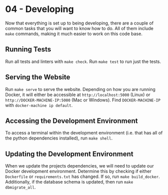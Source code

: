 # 04 - Developing

Now that everything is set up to being developing, there are a couple of
common tasks that you will want to know how to do. All of them include `make`
commands, making it much easier to work on this code base.

## Running Tests

Run all tests and linters with `make check`. Run `make test` to run just the
tests.

## Serving the Website

Run `make serve` to serve the website. Depending on how you are running Docker,
it will either be accessible at `http://localhost:5000` (Linux) or
`http://DOCKER-MACHINE-IP:5000` (Mac or Windows). Find `DOCKER-MACHINE-IP` with
`docker-machine ip default`.

## Accessing the Development Environment

To access a terminal within the development environment (i.e. that has all of
the python dependencies installed), run `make shell`.

## Updating the Development Environment

When we update the projects dependencies, we will need to update our Docker
development environment. Determine this by checking if either `Dockerfile` or
`requirements.txt` has changed. If so, run `make build_docker`. Additionally,
if the database schema is updated, then run `make dbmigrate_all`.

